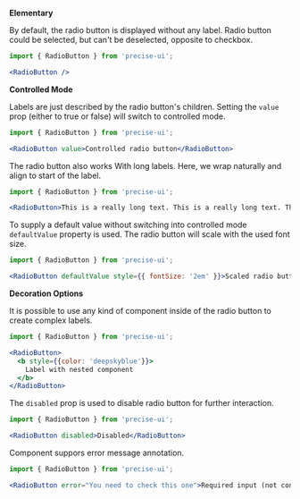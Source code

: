 **Elementary**

By default, the radio button is displayed without any label. Radio button could be selected, but can't be deselected, opposite to checkbox.

```jsx
import { RadioButton } from 'precise-ui';

<RadioButton />
```

**Controlled Mode**

Labels are just described by the radio button's children. Setting the `value` prop (either to true or false) will switch to controlled mode.

```jsx
import { RadioButton } from 'precise-ui';

<RadioButton value>Controlled radio button</RadioButton>
```

The radio button also works With long labels. Here, we wrap naturally and align to start of the label.

```jsx
import { RadioButton } from 'precise-ui';

<RadioButton>This is a really long text. This is a really long text. This is a really long text. This is a really long text. This is a really long text. This is a really long text. This is a really long text.</RadioButton>
```

To supply a default value without switching into controlled mode `defaultValue` property is used. The radio button will scale with the used font size.

```jsx
import { RadioButton } from 'precise-ui';

<RadioButton defaultValue style={{ fontSize: '2em' }}>Scaled radio button</RadioButton>
```

**Decoration Options**

It is possible to use any kind of component inside of the radio button to create complex labels.

```jsx
import { RadioButton } from 'precise-ui';

<RadioButton>
  <b style={{color: 'deepskyblue'}}>
    Label with nested component
  </b>
</RadioButton>
```

The `disabled` prop is used to disable radio button for further interaction.

```jsx
import { RadioButton } from 'precise-ui';

<RadioButton disabled>Disabled</RadioButton>
```

Component suppors error message annotation.

```jsx
import { RadioButton } from 'precise-ui';

<RadioButton error="You need to check this one">Required input (not controlled)</RadioButton>
```
